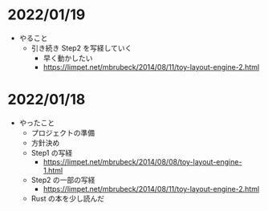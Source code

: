 # 2022/01/19
- やること
  - 引き続き Step2 を写経していく
    - 早く動かしたい 
    - https://limpet.net/mbrubeck/2014/08/11/toy-layout-engine-2.html 
# 2022/01/18
- やったこと
  - プロジェクトの準備
  - 方針決め
  - Step1 の写経
    - https://limpet.net/mbrubeck/2014/08/08/toy-layout-engine-1.html
  - Step2 の一部の写経
    - https://limpet.net/mbrubeck/2014/08/11/toy-layout-engine-2.html 
  - Rust の本を少し読んだ 
